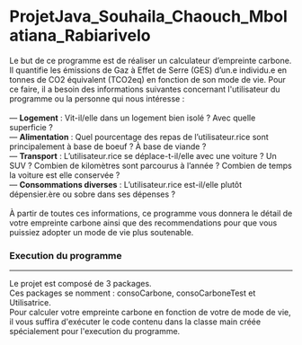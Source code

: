 # ProjetJava_Souhaila_Chaouch_Mbolatiana_Rabiarivelo

Le but de ce programme est de réaliser un calculateur d’empreinte carbone. Il quantifie les émissions de Gaz à Effet de Serre (GES) d’un.e individu.e en tonnes de CO2 équivalent (TCO2eq) en fonction de son mode de vie. Pour ce faire, il a besoin des informations suivantes concernant l'utilisateur du programme ou la personne qui nous intéresse : <br><br>
— <strong>Logement</strong> : Vit-il/elle dans un logement bien isolé ? Avec quelle superficie ? <br>
— <strong>Alimentation</strong> : Quel pourcentage des repas de l’utilisateur.rice sont principalement à base de boeuf ? À base de viande ? <br>
— <strong>Transport</strong> : L’utilisateur.rice se déplace-t-il/elle avec une voiture ? Un SUV ? Combien de kilomètres sont parcourus à l’année ? Combien de temps la voiture est elle conservée ? <br>
— <strong>Consommations diverses</strong> : L’utilisateur.rice est-il/elle plutôt dépensier.ère ou sobre dans ses dépenses ? <br><br>
À partir de toutes ces informations, ce programme vous donnera le détail de votre empreinte carbone ainsi que des recommendations pour que vous puissiez adopter un mode de vie plus soutenable. 

### Execution du programme 
***
Le projet est composé de 3 packages. <br>
Ces packages se nomment : consoCarbone, consoCarboneTest et Utilisatrice. <br>
Pour calculer votre empreinte carbone en fonction de votre de mode de vie, il vous suffira d'exécuter le code contenu dans la classe main créée spécialement pour l'execution du programme. 
